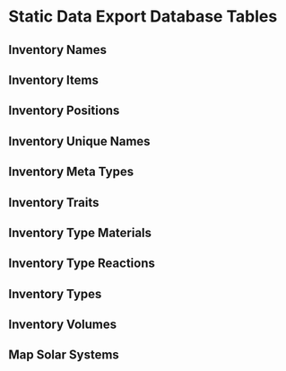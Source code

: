 # Static Data Export Database Tables

## Inventory Names

## Inventory Items

## Inventory Positions

## Inventory Unique Names

## Inventory Meta Types

## Inventory Traits

## Inventory Type Materials

## Inventory Type Reactions

## Inventory Types

## Inventory Volumes

## Map Solar Systems
